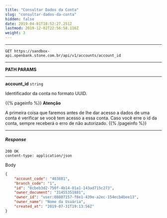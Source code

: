 ```yaml
---
title: "Consultar Dados da Conta"
slug: "consultar-dados-da-conta"
hidden: false
date: 2019-04-01T18:52:27.251Z
lastmod: 2019-12-02T22:56:58.116Z
weight: 3
---
```


---

```http
GET https://sandbox-api.openbank.stone.com.br/api/v1/accounts/account_id
```

---

**PATH PARAMS**

---

**account_id**  `string`

Identificador da conta no formato UUID.

{{% pageinfo %}}
**Atenção**

A primeira coisa que faremos antes de lhe dar acesso a dados de uma conta é verificar se você tem acesso a essa conta. Caso você erre o id da conta, sempre receberá o erro de não autorizado.
{{% /pageinfo %}}

---

##### Response

```http
200 OK
content-type: application/json
```
Body
```JSON
{ 
    "account_code": "403881",
    "branch_code": "1",
    "id": "8cbeb3d2-750f-4b14-81a1-143ad715c273",
    "owner_document": "31455351881",
    "owner_id": "user:08807157-f8e1-439e-a2ec-154ecb4bee13",
    "owner_name": "Nome da Usuária",
    "created_at": "2019-07-31T19:13:56Z"
}
```
